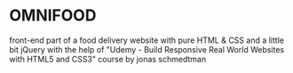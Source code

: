 # OMNIFOOD
front-end part of a food delivery website with pure HTML &amp; CSS and a little bit jQuery with the help of "Udemy - Build Responsive Real World Websites with HTML5 and CSS3" course by jonas schmedtman
